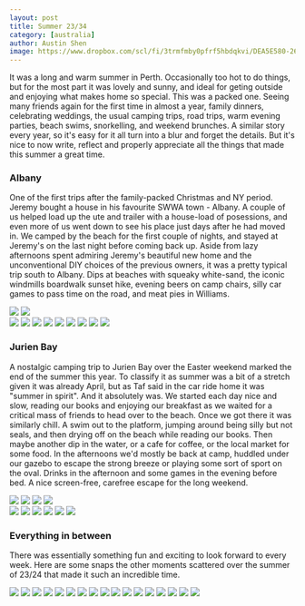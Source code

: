 ```yaml
---
layout: post
title: Summer 23/34
category: [australia]
author: Austin Shen
image: https://www.dropbox.com/scl/fi/3trmfmby0pfrf5hbdqkvi/DEA5E580-26DE-4E8E-92A2-43B12314F952-1165-0000003BD11E063D.jpg?rlkey=jlsjznm5k0a3woukj7dl2gttt&raw=1
---
```


It was a long and warm summer in Perth. Occasionally too hot to do things, but for the most part it was lovely and sunny, and ideal for geting outside and enjoying what makes home so special. This was a packed one. Seeing many friends again for the first time in almost a year, family dinners, celebrating weddings, the usual camping trips, road trips, warm evening parties, beach swims, snorkelling, and weekend brunches. A similar story every year, so it's easy for it all turn into a blur and forget the details. But it's nice to now write, reflect and properly appreciate all the things that made this summer a great time.

### Albany

One of the first trips after the family-packed Christmas and NY period. Jeremy bought a house in his favourite SWWA town - Albany. A couple of us helped load up the ute and trailer with a house-load of posessions, and even more of us went down to see his place just days after he had moved in. We camped by the beach for the first couple of nights, and stayed at Jeremy's on the last night before coming back up. Aside from lazy afternoons spent admiring Jeremy's beautiful new home and the unconventional DIY choices of the previous owners, it was a pretty typical trip south to Albany. Dips at beaches with squeaky white-sand, the iconic windmills boardwalk sunset hike, evening beers on camp chairs, silly car games to pass time on the road, and meat pies in Williams.

<div class='two_column' style='align-items: center'>
    <img src='https://www.dropbox.com/scl/fi/w1zq0j7vez4hdc3d7djod/5ED683B9-C6FB-479C-9BD4-F46A44AAE6F4-56432-00000A05BE7AC50B.JPG?rlkey=bjl2we07iiyl3hxai95lftxii&raw=1'>
    <img src='https://www.dropbox.com/scl/fi/m2r833y8vdk33zhnjomgk/F50ABF6A-7DED-4E21-9B50-EFAE5054315B-56432-00000A083A290CA4.jpg?rlkey=44mu563b2qwjc0lvw8nm3y7b3&raw=1'>
</div>

<div class='gallery' style='align-items: center'>
  <img src='https://www.dropbox.com/scl/fi/p93jgbyw1pmkewfzaklx6/93A4AD53-4964-455D-B4D5-EB24DC5A7686-56432-00000A05DBE55E29.JPG?rlkey=zpzu6d0nj84orb2l0cqorw7it&raw=1'>
  <img src='https://www.dropbox.com/scl/fi/2kbjs7zambc4dsrg85alp/7552F967-F596-4FEB-BCB7-6E421CF8EAB8-56432-00000A061D0C11E6.JPG?rlkey=gxpfdf8uizetlqdg2ddqdxw65&raw=1'>
  <img src='https://www.dropbox.com/scl/fi/znob7cvao3xnh28snka7z/88893442-1816-4BA9-A6CD-083643E51675-56432-00000A06C3D9BB66.JPG?rlkey=1r483u71nvcdlphesjmhupzks&raw=1'>
  <img src='https://www.dropbox.com/scl/fi/2j1k877u85l6ng95h5lhn/5E2644FF-CCB9-4E2B-8866-EE9563AA2B31-56432-00000A07EEEB0AEF.jpg?rlkey=m931zmowqk275npmy5tmekvm7&raw=1'>
  <img src='https://www.dropbox.com/scl/fi/pg8ylsjp8vf050mls2vf5/A038DE3E-C9D7-42E8-90E3-2648F8FB6E3F-56432-00000A05DFEEECF4.JPG?rlkey=237b27r25hprkn6vde3m81vym&raw=1'>
  <img src='https://www.dropbox.com/scl/fi/ix4pvepzogprtl3kz0226/B6A9B3E5-5BBC-44BF-98DA-BC6EFE7A2F07-56432-00000A082975B25D.JPG?rlkey=vo4ihnxs5ig9psalee6kvbwwu&raw=1'>
  <img src='https://www.dropbox.com/scl/fi/cqpc47y6ezy9bhs3l2ngz/E3BE0773-F4FE-4935-BA03-0253DE287332-56432-00000A071111DAED.JPG?rlkey=ozpj1ahpi8t8474o1v3rz84bg&raw=1'>
  <img src='https://www.dropbox.com/scl/fi/kztly3bzczmk3wgcnxcy4/52490DD9-09A0-4B1B-8F5A-C35406580093-56432-00000A061FFFC287.JPG?rlkey=wsc41pskxz8we9221p2lcwcjk&raw=1'>
  <img src='https://www.dropbox.com/scl/fi/wf6yg2lzqueqduhp0eqcu/IMG_2393.JPG?rlkey=zvtkhmbl7lwd40z2eybwycyr9&raw=1'>
</div>

### Jurien Bay

A nostalgic camping trip to Jurien Bay over the Easter weekend marked the end of the summer this year. To classify it as summer was a bit of a stretch given it was already April, but as Taf said in the car ride home it was "summer in spirit". And it absolutely was. We started each day nice and slow, reading our books and enjoying our breakfast as we waited for a critical mass of friends to head over to the beach. Once we got there it was similarly chill. A swim out to the platform, jumping around being silly but not seals, and then drying off on the beach while reading our books. Then maybe another dip in the water, or a cafe for coffee, or the local market for some food. In the afternoons we'd mostly be back at camp, huddled under our gazebo to escape the strong breeze or playing some sort of sport on the oval. Drinks in the afternoon and some games in the evening before bed. A nice screen-free, carefree escape for the long weekend.

<div class='two_column'>
  <img src='https://www.dropbox.com/scl/fi/mct55mzyjusuh5aqq5ww7/0F4746D1-AD45-4A25-96D6-4E79C90A1CC8-1165-0000003C5325E4BC.JPG?rlkey=zlpazn8v08odobfhr7813sgwv&raw=1'>
  <img src='https://www.dropbox.com/scl/fi/8mkhug30h01434zf2563e/214A884B-88A8-4FC6-A772-32DAB1575139-1165-0000003C92DF4BD4.JPG?rlkey=ubffxpdm6l7pzxnz9s446znp1&raw=1'>
  <img src='https://www.dropbox.com/scl/fi/ilno42jbsjdh7z5nyhc20/2785AF77-6FCC-4769-8DE2-4347DA7D1B5D-1165-0000003C3079123B.jpg?rlkey=1fl3c1ihbk5x5ulb52hyb3im4&raw=1'>
  <img src='https://www.dropbox.com/scl/fi/sj8qphfhr37kp25tetk1z/E3DE6224-B823-47EC-8EB7-3DCF4BCBDFB4-1165-0000003BBFA5E2E8.jpg?rlkey=k8u3ebcajk23gl4gw0ieexsfz&raw=1'>
</div>

<div class='gallery' style='align-items: center'>
  <img src='https://www.dropbox.com/scl/fi/3m1sgwh400vrimftoydlb/2AEC354E-CD7A-49C8-B3A7-451FAEF3470E-1165-0000003BA2C69D70.JPG?rlkey=mqukj0xwto8t7jgrn2tor9i4s&raw=1'>
  <img src='https://www.dropbox.com/scl/fi/7v1sog8sahrv2elemxz02/2F37613E-4ECF-44F7-A202-5E5EB16C3A1D-1165-0000003C3822ECB0.JPG?rlkey=bqfbary0pk6kc3smoksby4ns4&raw=1'>
  <img src='https://www.dropbox.com/scl/fi/87a8dwfmk40qxqe0d82yo/9B8F2EE7-6618-4A47-A5C6-6D10FBA5D382-1165-0000003C77B21C3F.JPG?rlkey=oqn49w997kedfn3ncszepoyni&raw=1'>
  <img src='https://www.dropbox.com/scl/fi/6vkvd1b1jm2rz7ngtg9mi/B9EEF5A9-B0EE-4FC5-A2C1-C9CC02F5BF6F-1165-0000003C119D20AB.JPG?rlkey=esvcp9xescd6hy7kd4x86fjtm&raw=1'>
  <img src='https://www.dropbox.com/scl/fi/0zoqq108raefzzbg4ayp8/CB8C3DE9-C274-4038-BD28-46B6A2E12D1C-1165-0000003B9CC88E70.JPG?rlkey=9irv3m1r8eh85dst9xtuorfdt&raw=1'>
  <img src='https://www.dropbox.com/scl/fi/hk1jsv7l7wa06n3j1fxjw/EC2F9CC5-ACC2-4C7D-9C71-CF8D16590879-1165-0000003C5B14B542.JPG?rlkey=snkdo3cgm3y7hfabyet4ig3wa&raw=1'>
</div>

### Everything in between

There was essentially something fun and exciting to look forward to every week. Here are some snaps the other moments scattered over the summer  of 23/24 that made it such an incredible time.

<div class='gallery' style='align-items: center'>
  <img src='https://www.dropbox.com/scl/fi/fed4mip8ethqv8equhl1u/IMG_2641.jpg?rlkey=vq2ume6259ab8ygp6rplzhu25&raw=1'>
  <img src='https://www.dropbox.com/scl/fi/19s5g4nu8fa5joqj7qp3c/IMG_2721.JPG?rlkey=4jpjrvkhm0al972veouy3c4ce&raw=1'>
  <img src='https://www.dropbox.com/scl/fi/o570s9021fc65c8ob6ost/IMG_2732.JPG?rlkey=x91dziny13gbb39htkg2dj0vs&raw=1'>
  <img src='https://www.dropbox.com/scl/fi/qry93sw23mpk98seuhvlo/P1090092.jpg?rlkey=l4nfnii1esldelyuiy7d0m76u&raw=1'>
  <img src='https://www.dropbox.com/scl/fi/ap08zqes39361quznepi6/P1090096.jpg?rlkey=mntpszz41y450b2sueosjdkoa&raw=1'>
  <img src='https://www.dropbox.com/scl/fi/l3pbt3vkxvm7jiikuszvr/P1090119.jpg?rlkey=fl63d3pzxfvha0hrg8mmiquvr&raw=1'>
  <img src='https://www.dropbox.com/scl/fi/yja86g1n3yk3el09jadjq/P3030126.JPG?rlkey=bb6y3itk3msrxthulqsga0o0t&raw=1'>
  <img src='https://www.dropbox.com/scl/fi/37pc87fsxo7x11psdetfd/P3170171.jpg?rlkey=vciq0ypljv5lgildc9d5agsw2&raw=1'>
  <img src='https://www.dropbox.com/scl/fi/ige3zaiqr7tzfpdcnr9cj/PC220009.JPG?rlkey=h37pjm9zom6uxwfvehymt2yak&raw=1'>
  <img src='https://www.dropbox.com/scl/fi/7mrxkzst2gjx1n3wid9st/PC220021.jpg?rlkey=6lrzc85qe5w1ea872d3ntcgu5&raw=1'>
  <img src='https://www.dropbox.com/scl/fi/m9ch2fu82uunopeswq6q6/PC230042.JPG?rlkey=tz07o2k1v5gkyzdf20jcmedmf&raw=1'>
  <img src='https://www.dropbox.com/scl/fi/z5d55fqpwxhq7uxkc3psw/PC230044.JPG?rlkey=n47w9lu9jwqib7dewf0x5hr9e&raw=1'>
  <img src='https://www.dropbox.com/scl/fi/sxoct1xar4kv6sp0ud3vc/PC240047.jpg?rlkey=0qmq65kvec0kuqog4ps4k4fhm&raw=1'>
  <img src='https://www.dropbox.com/scl/fi/p2ep226s4k23ddui6thbq/PC240059.JPG?rlkey=dgby39ji4huemd2xathst0hbi&raw=1'>
  <img src='https://www.dropbox.com/scl/fi/0q7upfx9mjrqaotu80d04/PC290071.JPG?rlkey=sn0doisy82e7j6ly7s9emuj9t&raw=1'>
  <img src='https://www.dropbox.com/scl/fi/r41ppmqzmrh73j94o0zmr/ryan.jpg?rlkey=0m7nieuv951g1x81tgcjebtyt&raw=1'>
  <img src='https://www.dropbox.com/scl/fi/zzewdvyq03hcnh8vmzvrg/soccer.jpg?rlkey=dntwmet4ewmn2107hyzh2qh09&raw=1'>
</div>